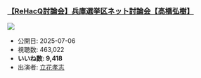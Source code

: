 ### [【ReHacQ討論会】兵庫選挙区ネット討論会【高橋弘樹】](https://www.youtube.com/watch?v=Qm5ugBF67q4)
[![](https://img.youtube.com/vi/Qm5ugBF67q4/hqdefault.jpg)](https://www.youtube.com/watch?v=Qm5ugBF67q4)
-   公開日: 2025-07-06
-   視聴数: 463,022
-   **いいね数: 9,418**
-   出演者: [立花孝志](/rehacq_fan/people/立花孝志 "wikilink")
